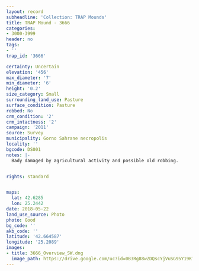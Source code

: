```yaml
---
layout: record
subheadline: 'Collection: TRAP Mounds'
title: TRAP Mound - 3666
categories:
- 3000-3999
header: no
tags:
- ''
trap_id: '3666'

certainty: Uncertain
elevation: '456'
max_diameter: '7'
min_diameter: '6'
height: '0.2'
size_category: Small
surrounding_land_use: Pasture
surface_condition: Pasture
robbed: No
crm_condition: '2'
crm_intactness: '2'
campaign: '2011'
source: Survey
municipality: Gorno Sahrane necropolis
locality: ''
bgcode: DS001
notes: |-
  Bady damaged by agricultural activity and possible old robbing.


rights: standard


maps:
  lat: 42.6285
  lon: 25.2442
date: 2018-05-22
land_use_source: Photo
photo: Good
bg_code: ''
akb_code: ''
latitude: '42.664587'
longitude: '25.2089'
images:
- title: 3666_Overview_SW.dng
  image_path: https://drive.google.com/uc?id=0B3Rg88wZDQscYjVuSG95Y19KT0E
---
```

